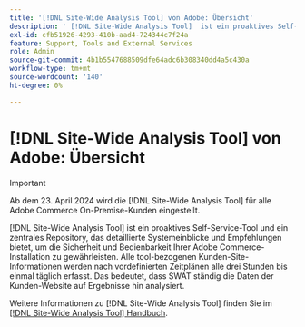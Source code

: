 ```yaml
---
title: '[!DNL Site-Wide Analysis Tool] von Adobe: Übersicht'
description: ' [!DNL Site-Wide Analysis Tool]  ist ein proaktives Self-Service-Tool und ein zentrales Repository, das detaillierte Systemeinblicke und Empfehlungen bietet, um die Sicherheit und Bedienbarkeit Ihrer Adobe Commerce-Installation zu gewährleisten. Alle tool-bezogenen Kunden-Site-Informationen werden nach vordefinierten Zeitplänen alle drei Stunden bis einmal täglich erfasst. Das bedeutet, dass SWAT ständig die Daten der Kunden-Website auf Ergebnisse hin analysiert.'
exl-id: cfb51926-4293-410b-aad4-724344c7f24a
feature: Support, Tools and External Services
role: Admin
source-git-commit: 4b1b5547688509dfe64adc6b308340dd4a5c430a
workflow-type: tm+mt
source-wordcount: '140'
ht-degree: 0%

---
```


# [!DNL Site-Wide Analysis Tool] von Adobe: Übersicht

>[!IMPORTANT]
>
>Ab dem 23. April 2024 wird die [!DNL Site-Wide Analysis Tool] für alle Adobe Commerce On-Premise-Kunden eingestellt.

[!DNL Site-Wide Analysis Tool] ist ein proaktives Self-Service-Tool und ein zentrales Repository, das detaillierte Systemeinblicke und Empfehlungen bietet, um die Sicherheit und Bedienbarkeit Ihrer Adobe Commerce-Installation zu gewährleisten. Alle tool-bezogenen Kunden-Site-Informationen werden nach vordefinierten Zeitplänen alle drei Stunden bis einmal täglich erfasst. Das bedeutet, dass SWAT ständig die Daten der Kunden-Website auf Ergebnisse hin analysiert.

Weitere Informationen zu [!DNL Site-Wide Analysis Tool] finden Sie im [[!DNL Site-Wide Analysis Tool] Handbuch](https://experienceleague.adobe.com/docs/commerce-operations/tools/site-wide-analysis-tool/intro.html?lang=de).
